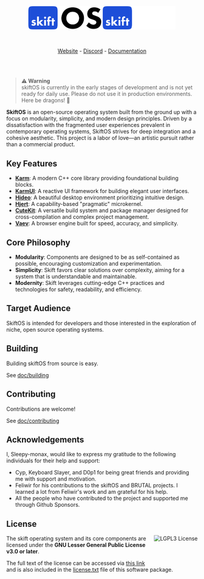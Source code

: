<br/>
<br/>

<p align="center">
<img src="doc/logo-light.svg#gh-light-mode-only" width="192" />
<img src="doc/logo-dark.svg#gh-dark-mode-only" width="192" />
</p>
<br/>
<p align="center">
<a href="https://skiftos.org/">Website</a> -
<a href="https://discord.com/invite/gamGsfg">Discord</a> -
<a href="https://docs.skiftos.org">Documentation</a>
</p>

<br/>
<br/>

> **⚠ Warning**<br> skiftOS is currently in the early stages of development and is not yet ready for daily use. Please do not use it in production environments. Here be dragons! 🐉

**SkiftOS** is an open-source operating system built from the ground up with a focus on modularity, simplicity, and modern design principles.  Driven by a dissatisfaction with the fragmented user experiences prevalent in contemporary operating systems, SkiftOS strives for deep integration and a cohesive aesthetic. This project is a labor of love—an artistic pursuit rather than a commercial product.


## Key Features

- [**Karm**](src/libs): A modern C++ core library providing foundational building blocks.
- [**KarmUI**](src/libs/karm-ui/): A reactive UI framework for building elegant user interfaces.
- [**Hideo**](src/apps): A beautiful desktop environment prioritizing intuitive design.
- [**Hjert**](src/kernel): A capability-based "pragmatic" microkernel.
- [**CuteKit**](https://github.com/cute-engineering/cutekit): A versatile build system and package manager designed for cross-compilation and complex project management.
- [**Vaev**](src/web): A browser engine built for speed, accuracy, and simplicity.

## Core Philosophy

- **Modularity**: Components are designed to be as self-contained as possible, encouraging customization and experimentation.
- **Simplicity**: Skift favors clear solutions over complexity, aiming for a system that is understandable and maintainable.
- **Modernity**: Skift leverages cutting-edge C++ practices and technologies for safety, readability, and efficiency.

## Target Audience

SkiftOS is intended for developers and those interested in the exploration of niche, open source operating systems.

## Building

Building skiftOS from source is easy.

See [doc/building](https://docs.skiftos.org/building.html)

## Contributing

Contributions are welcome!

See [doc/contributing](https://docs.skiftos.org/contributing.html)

## Acknowledgements

I, Sleepy-monax, would like to express my gratitude to the following individuals for their help and support:

- Cyp, Keyboard Slayer, and D0p1 for being great friends and providing me with support and motivation.
- Feliwir for his contributions to the skiftOS and BRUTAL projects. I learned a lot from Feliwir's work and am grateful for his help.
- All the people who have contributed to the project and supported me through Github Sponsors.

## License

<a href="https://www.gnu.org/licenses/lgpl-3.0.en.html">
  <img align="right" height="72" alt="LGPL3 License" src="https://branding.cute.engineering/licenses/lgpl.svg" />
</a>

The skift operating system and its core components are licensed under the **GNU Lesser General Public License v3.0 or later**.

The full text of the license can be accessed via [this link](https://www.gnu.org/licenses/lgpl-3.0-standalone.html) and is also included in the [license.txt](license.txt) file of this software package.
